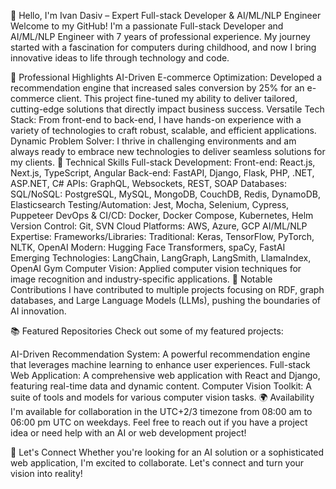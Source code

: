 👋 Hello, I'm Ivan Dasiv – Expert Full-stack Developer & AI/ML/NLP Engineer
Welcome to my GitHub! I'm a passionate Full-stack Developer and AI/ML/NLP Engineer with 7 years of professional experience. My journey started with a fascination for computers during childhood, and now I bring innovative ideas to life through technology and code.

💼 Professional Highlights
AI-Driven E-commerce Optimization: Developed a recommendation engine that increased sales conversion by 25% for an e-commerce client. This project fine-tuned my ability to deliver tailored, cutting-edge solutions that directly impact business success.
Versatile Tech Stack: From front-end to back-end, I have hands-on experience with a variety of technologies to craft robust, scalable, and efficient applications.
Dynamic Problem Solver: I thrive in challenging environments and am always ready to embrace new technologies to deliver seamless solutions for my clients.
🔧 Technical Skills
Full-stack Development:
Front-end: React.js, Next.js, TypeScript, Angular
Back-end: FastAPI, Django, Flask, PHP, .NET, ASP.NET, C#
APIs: GraphQL, Websockets, REST, SOAP
Databases:
SQL/NoSQL: PostgreSQL, MySQL, MongoDB, CouchDB, Redis, DynamoDB, Elasticsearch
Testing/Automation:
Jest, Mocha, Selenium, Cypress, Puppeteer
DevOps & CI/CD:
Docker, Docker Compose, Kubernetes, Helm
Version Control:
Git, SVN
Cloud Platforms:
AWS, Azure, GCP
AI/ML/NLP Expertise:
Frameworks/Libraries:
Traditional: Keras, TensorFlow, PyTorch, NLTK, OpenAI
Modern: Hugging Face Transformers, spaCy, FastAI
Emerging Technologies: LangChain, LangGraph, LangSmith, LlamaIndex, OpenAI Gym
Computer Vision: Applied computer vision techniques for image recognition and industry-specific applications.
🌟 Notable Contributions
I have contributed to multiple projects focusing on RDF, graph databases, and Large Language Models (LLMs), pushing the boundaries of AI innovation.

📚 Featured Repositories
Check out some of my featured projects:

AI-Driven Recommendation System: A powerful recommendation engine that leverages machine learning to enhance user experiences.
Full-stack Web Application: A comprehensive web application with React and Django, featuring real-time data and dynamic content.
Computer Vision Toolkit: A suite of tools and models for various computer vision tasks.
🌍 Availability
I'm available for collaboration in the UTC+2/3 timezone from 08:00 am to 06:00 pm UTC on weekdays. Feel free to reach out if you have a project idea or need help with an AI or web development project!

🤝 Let's Connect
Whether you're looking for an AI solution or a sophisticated web application, I'm excited to collaborate. Let's connect and turn your vision into reality!
